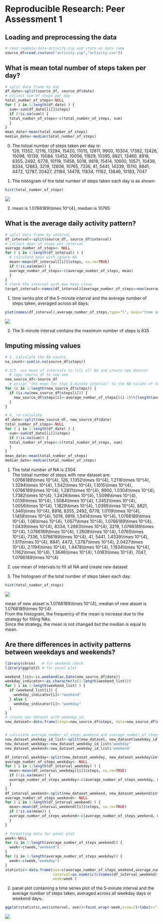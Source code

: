 # Reproducible Research: Peer Assessment 1


## Loading and preprocessing the data


```r
# read repdata-data-activity.zip and store as data rame
source_df=read.csv(unz("activity.zip","activity.csv")) 
```

## What is mean total number of steps taken per day?


```r
# split data frame by day
df_date<-split(source_df, source_df$date)
# collect sum of steps per day
total_number_of_steps<-NULL
for ( i in 1:length(df_date) ) {
  sum<-sum(df_date[[i]]$steps)
  if (!is.na(sum)) {
  total_number_of_steps<-c(total_number_of_steps, sum)
  }
}
mean_date<-mean(total_number_of_steps)
median_date<-median(total_number_of_steps)
```
0. The totoal number of steps taken per day is:  
126, 11352, 12116, 13294, 15420, 11015, 12811, 9900, 10304, 17382, 12426, 15098, 10139, 15084, 13452, 10056, 11829, 10395, 8821, 13460, 8918, 8355, 2492, 6778, 10119, 11458, 5018, 9819, 15414, 10600, 10571, 10439, 8334, 12883, 3219, 12608, 10765, 7336, 41, 5441, 14339, 15110, 8841, 4472, 12787, 20427, 21194, 14478, 11834, 11162, 13646, 10183, 7047
  
1. The histogram of the total number of steps taken each day is as shown:

```r
hist(total_number_of_steps)
```

![](PA1_template_files/figure-html/unnamed-chunk-3-1.png) 

2. mean is 1.0766189\times 10^{4}, median is 10765


## What is the average daily activity pattern?


```r
# split data frame by interval
df_interval<-split(source_df, source_df$interval)
# collect mean of steps per interval
average_number_of_steps<- NULL
for ( i in 1:length(df_interval) ) {
  # calculate mean with ignore NA
  mean<-mean(df_interval[[i]]$steps, na.rm=TRUE)
  if (!is.na(mean)) {
  average_number_of_steps<-c(average_number_of_steps, mean)
  }
}
# check the interval with max mean vlaue
target_interval<-names(df_interval)[average_number_of_steps==max(average_number_of_steps)]
```

1. time series plot of the 5-minute interval and the average number of steps taken, averaged across all days:  

```r
plot(names(df_interval),average_number_of_steps,type="l", main="time series plot", xlab="interval", ylab="average number of steps")
```

![](PA1_template_files/figure-html/unnamed-chunk-5-1.png) 
  
2. The 5-minute interval contains the maximum number of steps is 835
  
## Imputing missing values


```r
# 1. calculate the NA counts
na_count<-sum(is.na(source_df$steps))

# 2/3. use mean of intervals to fill all NA and create new dataset
  # copy source_df to new one
new_source_df<-source_df
  # assign "the mean for that 5-minute interval" to the NA values of the interval
for (i in 1:length(new_source_df$steps)) {
  if (is.na(new_source_df$steps[i])) {
    new_source_df$steps[i]<-average_number_of_steps[((i-1)%%(length(average_number_of_steps)))+1]
  }
}

# 4. re-calculate
df_date<-split(new_source_df, new_source_df$date)
total_number_of_steps<-NULL
for ( i in 1:length(df_date) ) {
  sum<-sum(df_date[[i]]$steps)
  if (!is.na(sum)) {
  total_number_of_steps<-c(total_number_of_steps, sum)
  }
}
mean_date<-mean(total_number_of_steps)
median_date<-median(total_number_of_steps)
```
  
1. The total number of NA is 2304  
The totoal number of steps with new dataset are:  
1.0766189\times 10^{4}, 126, 1.1352\times 10^{4}, 1.2116\times 10^{4}, 1.3294\times 10^{4}, 1.542\times 10^{4}, 1.1015\times 10^{4}, 1.0766189\times 10^{4}, 1.2811\times 10^{4}, 9900, 1.0304\times 10^{4}, 1.7382\times 10^{4}, 1.2426\times 10^{4}, 1.5098\times 10^{4}, 1.0139\times 10^{4}, 1.5084\times 10^{4}, 1.3452\times 10^{4}, 1.0056\times 10^{4}, 1.1829\times 10^{4}, 1.0395\times 10^{4}, 8821, 1.346\times 10^{4}, 8918, 8355, 2492, 6778, 1.0119\times 10^{4}, 1.1458\times 10^{4}, 5018, 9819, 1.5414\times 10^{4}, 1.0766189\times 10^{4}, 1.06\times 10^{4}, 1.0571\times 10^{4}, 1.0766189\times 10^{4}, 1.0439\times 10^{4}, 8334, 1.2883\times 10^{4}, 3219, 1.0766189\times 10^{4}, 1.0766189\times 10^{4}, 1.2608\times 10^{4}, 1.0765\times 10^{4}, 7336, 1.0766189\times 10^{4}, 41, 5441, 1.4339\times 10^{4}, 1.511\times 10^{4}, 8841, 4472, 1.2787\times 10^{4}, 2.0427\times 10^{4}, 2.1194\times 10^{4}, 1.4478\times 10^{4}, 1.1834\times 10^{4}, 1.1162\times 10^{4}, 1.3646\times 10^{4}, 1.0183\times 10^{4}, 7047, 1.0766189\times 10^{4}
  
2. use mean of intervals to fill all NA and create new dataset  
4. The histogram of the total number of steps taken each day:

```r
hist(total_number_of_steps)
```

![](PA1_template_files/figure-html/unnamed-chunk-7-1.png) 

mean of new ataset is 1.0766189\times 10^{4}, median of new ataset is 1.0766189\times 10^{4}  
From the histogram, the frequency of the mean is increase due to the strategy for filling NAs.  
Since the strategy, the mean is not changed but the median is equal to mean.  

## Are there differences in activity patterns between weekdays and weekends?


```r
library(chron)   # for weekend check
library(ggplot2) # for panel plot

weekend_list<-is.weekend(as.Date(new_source_df$date))
weekday_indicator<-as.character(c(1:length(weekend_list)))
for ( i in 1:length(weekend_list) ) {
  if (weekend_list[i]) {
    weekday_indicator[i]<-"weekend"
  } else {
    weekday_indicator[i]<-"weekday"
  }
}
# create new dataset with weekday_id
new_dataset<-data.frame(steps=new_source_df$steps, date=new_source_df$date,interval=new_source_df$interval,weekday_id=weekday_indicator)


# calculate average_number_of_steps_weekend and average_number_of_steps_weekday
new_dataset_weekday_id_list<-split(new_dataset, new_dataset$weekday_id)
new_dataset_weekday<-new_dataset_weekday_id_list$'weekday'
new_dataset_weekend<-new_dataset_weekday_id_list$'weekend'

df_interval_weekday<-split(new_dataset_weekday, new_dataset_weekday$interval)
average_number_of_steps_weekday<- NULL
for ( i in 1:length(df_interval_weekday) ) {
  mean<-mean(df_interval_weekday[[i]]$steps, na.rm=TRUE)
  if (!is.na(mean)) {
  average_number_of_steps_weekday<-c(average_number_of_steps_weekday, mean)
  }
}
df_interval_weekend<-split(new_dataset_weekend, new_dataset_weekend$interval)
average_number_of_steps_weekend<- NULL
for ( i in 1:length(df_interval_weekend) ) {
  mean<-mean(df_interval_weekend[[i]]$steps, na.rm=TRUE)
  if (!is.na(mean)) {
  average_number_of_steps_weekend<-c(average_number_of_steps_weekend, mean)
  }
}

# formatting data for panel plot
week<-NULL
for (i in 1:length(average_number_of_steps_weekend)) {
  week<-c(week,"weekend")
}
for (i in 1:length(average_number_of_steps_weekday)) {
  week<-c(week,"weekday")
}
statistic<-data.frame(ave=c(average_number_of_steps_weekend,average_number_of_steps_weekday),
                      interval=as.numeric(c(names(df_interval_weekend),names(df_interval_weekday))),
                      week=week )
```
  
2. panel plot containing a time series plot of the 5-minute interval and the average number of steps taken, averaged across all weekday days or weekend days.:  

```r
ggplot(statistic,aes(interval, ave))+facet_wrap(~week,nrow=2)+labs(x="interval", y="Number of steps")+geom_line()
```

![](PA1_template_files/figure-html/unnamed-chunk-9-1.png) 
